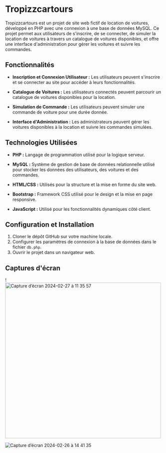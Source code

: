 # Tropizzcartours

Tropizzcartours est un projet de site web fictif de location de voitures, développé en PHP avec une connexion à une base de données MySQL. Ce projet permet aux utilisateurs de s'inscrire, de se connecter, de simuler la location de voitures à travers un catalogue de voitures disponibles, et offre une interface d'administration pour gérer les voitures et suivre les commandes.

## Fonctionnalités

- **Inscription et Connexion Utilisateur :** Les utilisateurs peuvent s'inscrire et se connecter au site pour accéder à leurs fonctionnalités.
  
- **Catalogue de Voitures :** Les utilisateurs connectés peuvent parcourir un catalogue de voitures disponibles pour la location.
  
- **Simulation de Commande :** Les utilisateurs peuvent simuler une commande de voiture pour une durée donnée.
  
- **Interface d'Administration :** Les administrateurs peuvent gérer les voitures disponibles à la location et suivre les commandes simulées.

## Technologies Utilisées

- **PHP :** Langage de programmation utilisé pour la logique serveur.
  
- **MySQL :** Système de gestion de base de données relationnelle utilisé pour stocker les données des utilisateurs, des voitures et des commandes.
  
- **HTML/CSS :** Utilisés pour la structure et la mise en forme du site web.
  
- **Bootstrap :** Framework CSS utilisé pour le design et la mise en page responsive.
  
- **JavaScript :** Utilisé pour les fonctionnalités dynamiques côté client.

## Configuration et Installation

1. Cloner le dépôt GitHub sur votre machine locale.
3. Configurer les paramètres de connexion à la base de données dans le fichier `db.php`.
4. Ouvrir le projet dans un navigateur web.

## Captures d'écran

!<img width="501" alt="Capture d’écran 2024-02-27 à 11 35 57" src="https://github.com/doniphane/Tropizcartours/assets/138102610/6094e4f8-f69f-4ff0-977f-bb7f36cedd80">

![Capture d’écran 2024-02-26 à 14 41 35](https://github.com/doniphane/Tropizcartours/assets/138102610/408922ac-cae6-4b0d-a679-52b75748d415)






